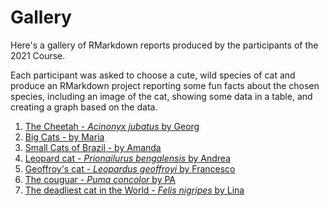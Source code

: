 # Gallery

Here's a gallery of RMarkdown reports produced by the participants of the 2021 Course.

Each participant was asked to choose a cute, wild species of cat and produce an RMarkdown project 
reporting some fun facts about the chosen species, including an image of the cat, showing some data in a table,
and creating a graph based on the data.


1) [The Cheetah - *Acinonyx jubatus* by Georg](https://htmlpreview.github.io/?https://github.com/fmsabatini/KateRMarkdown/blob/main/Gallery/assignment_GH.html)
2) [Big Cats - by Maria](https://htmlpreview.github.io/?https://github.com/fmsabatini/KateRMarkdown/blob/main/Gallery/Big-cats.html)
3) [Small Cats of Brazil - by Amanda](https://htmlpreview.github.io/?https://github.com/fmsabatini/KateRMarkdown/blob/main/Gallery/Cat-report.html)
4) [Leopard cat - *Prionailurus bengalensis* by Andrea](https://htmlpreview.github.io/?https://github.com/fmsabatini/KateRMarkdown/blob/main/Gallery/Cute_cats_Andrea.html)
5) [Geoffroy's cat - *Leopardus geoffroyi* by Francesco](https://htmlpreview.github.io/?https://github.com/fmsabatini/KateRMarkdown/blob/main/Gallery/Geoffroys_cat.html)
6) [The couguar - *Puma concolor* by PA](https://htmlpreview.github.io/?https://github.com/fmsabatini/KateRMarkdown/blob/main/Gallery/Practice-presentation.html)
7) [The deadliest cat in the World - *Felis nigripes* by Lina](https://htmlpreview.github.io/?https://github.com/fmsabatini/KateRMarkdown/blob/main/Gallery/The-deadliest-cat-in-the-world.html)

